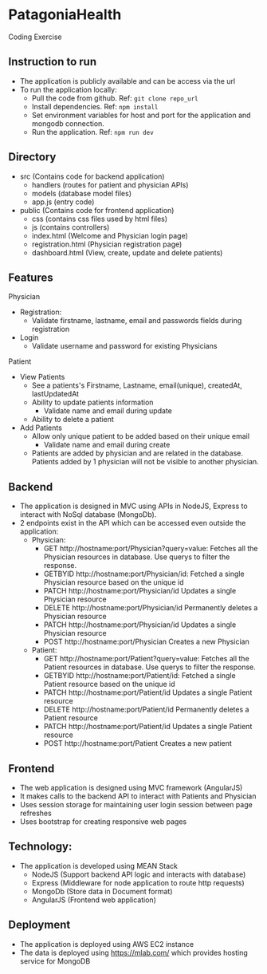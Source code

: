 # PatagoniaHealth
Coding Exercise

## Instruction to run
- The application is publicly available and can be access via the url
- To run the application locally:
  - Pull the code from github. Ref: `git clone repo_url`
  - Install dependencies. Ref: `npm install`
  - Set environment variables for host and port for the application and mongodb connection.
  - Run the application. Ref: `npm run dev`

## Directory
- src (Contains code for backend application)
  - handlers (routes for patient and physician APIs)
  - models (database model files)
  - app.js (entry code)
- public (Contains code for frontend application)
  - css (contains css files used by html files)
  - js (contains controllers)
  - index.html (Welcome and Physician login page)
  - registration.html (Physician registration page)
  - dashboard.html (View, create, update and delete patients)

## Features
Physician
- Registration:
  - Validate firstname, lastname, email and passwords fields during registration
- Login
  - Validate username and password for existing Physicians

Patient
- View Patients
  - See a patients's Firstname, Lastname, email(unique), createdAt, lastUpdatedAt
  - Ability to update patients information
    - Validate name and email during update
  - Ability to delete a patient
- Add Patients
  - Allow only unique patient to be added based on their unique email
    - Validate name and email during create
  - Patients are added by physician and are related in the database. Patients added by 1 physician will not be visible to another physician.

## Backend
- The application is designed in MVC using APIs in NodeJS, Express to interact with NoSql database (MongoDb).
- 2 endpoints exist in the API which can be accessed even outside the application:
  - Physician:
    - GET http://hostname:port/Physician?query=value: Fetches all the Physician resources in database. Use querys to filter the response.
    - GETBYID http://hostname:port/Physician/id: Fetched a single Physician resource based on the unique id
    - PATCH http://hostname:port/Physician/id Updates a single Physician resource
    - DELETE http://hostname:port/Physician/id Permanently deletes a Physician resource
    - PATCH http://hostname:port/Physician/id Updates a single Physician resource
    - POST http://hostname:port/Physician Creates a new Physician
  - Patient:
    - GET http://hostname:port/Patient?query=value: Fetches all the Patient resources in database. Use querys to filter the response.
    - GETBYID http://hostname:port/Patient/id: Fetched a single Patient resource based on the unique id
    - PATCH http://hostname:port/Patient/id Updates a single Patient resource
    - DELETE http://hostname:port/Patient/id Permanently deletes a Patient resource
    - PATCH http://hostname:port/Patient/id Updates a single Patient resource
    - POST http://hostname:port/Patient Creates a new patient

## Frontend
- The web application is designed using MVC framework (AngularJS)
- It makes calls to the backend API to interact with Patients and Physician
- Uses session storage for maintaining user login session between page refreshes
- Uses bootstrap for creating responsive web pages

## Technology:
- The application is developed using MEAN Stack
  - NodeJS (Support backend API logic and interacts with database)
  - Express (Middleware for node application to route http requests)
  - MongoDb (Store data in Document format)
  - AngularJS (Frontend web application)

## Deployment
- The application is deployed using AWS EC2 instance
- The data is deployed using https://mlab.com/ which provides hosting service for MongoDB

